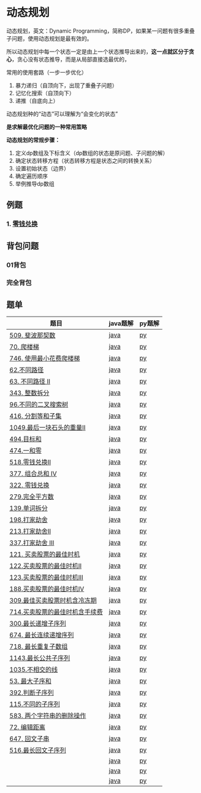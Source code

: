 # 动态规划
动态规划，英文：Dynamic Programming，简称DP，如果某一问题有很多重叠子问题，使用动态规划是最有效的。

所以动态规划中每一个状态一定是由上一个状态推导出来的，**这一点就区分于贪心**，贪心没有状态推导，而是从局部直接选最优的，

常用的使用套路（一步一步优化）
1. 暴力递归（自顶向下，出现了重叠子问题）
2. 记忆化搜索（自顶向下）
3. 递推（自底向上）

动态规划种的“动态”可以理解为“会变化的状态”

**是求解最优化问题的一种常用策略**

**动态规划的常规步骤：**
1. 定义dp数组及下标含义（dp数组的状态是原问题、子问题的解） 
2. 确定状态转移方程（状态转移方程是状态之间的转换关系） 
3. 设置初始状态（边界）
4. 确定遍历顺序
5. 举例推导dp数组

## 例题
### 1. [零钱兑换](https://leetcode.cn/problems/coin-change/description/)

## 背包问题

### 01背包



### 完全背包

## 题单
| 题目                                                               | java题解                                                                                                                                                          | py题解 |
|------------------------------------------------------------------|-----------------------------------------------------------------------------------------------------------------------------------------------------------------|------|
|[509. 斐波那契数](https://leetcode.cn/problems/fibonacci-number/description/)|[java](https://github.com/CoderLiLe/hello-algo/blob/master/codes/java/22-%E5%8A%A8%E6%80%81%E8%A7%84%E5%88%92/src/com/lile/_509%E6%96%90%E6%B3%A2%E9%82%A3%E5%A5%91.java)|[py]()|
|[70. 爬楼梯](https://leetcode.cn/problems/climbing-stairs/description/)|[java](https://github.com/CoderLiLe/hello-algo/blob/master/codes/java/22-%E5%8A%A8%E6%80%81%E8%A7%84%E5%88%92/src/com/lile/_070_%E7%88%AC%E6%A5%BC%E6%A2%AF.java)|[py]()|
|[746. 使用最小花费爬楼梯](https://leetcode.cn/problems/min-cost-climbing-stairs/description/)|[java](https://github.com/CoderLiLe/hello-algo/blob/master/codes/java/22-%E5%8A%A8%E6%80%81%E8%A7%84%E5%88%92/src/com/lile/_746_%E4%BD%BF%E7%94%A8%E6%9C%80%E5%B0%8F%E8%8A%B1%E8%B4%B9%E7%88%AC%E6%A5%BC%E6%A2%AF.java)|[py]()|
|[62.不同路径](https://leetcode.cn/problems/unique-paths/description/)|[java](https://github.com/CoderLiLe/hello-algo/blob/master/codes/java/22-%E5%8A%A8%E6%80%81%E8%A7%84%E5%88%92/src/com/lile/%E5%9F%BA%E7%A1%80/_062_%E4%B8%8D%E5%90%8C%E8%B7%AF%E5%BE%84.java)|[py]()|
|[63. 不同路径 II](https://leetcode.cn/problems/unique-paths-ii/description/)|[java](https://github.com/CoderLiLe/hello-algo/blob/master/codes/java/22-%E5%8A%A8%E6%80%81%E8%A7%84%E5%88%92/src/com/lile/%E5%9F%BA%E7%A1%80/_063%E4%B8%8D%E5%90%8C%E8%B7%AF%E5%BE%84.java)|[py]()|
|[343. 整数拆分](https://leetcode.cn/problems/integer-break/description/)|[java](https://github.com/CoderLiLe/hello-algo/blob/master/codes/java/22-%E5%8A%A8%E6%80%81%E8%A7%84%E5%88%92/src/com/lile/%E5%9F%BA%E7%A1%80/_343%E6%95%B4%E6%95%B0%E6%8B%86%E5%88%86.java)|[py]()|
|[96.不同的二叉搜索树](https://leetcode.cn/problems/unique-binary-search-trees/description/)|[java](https://github.com/CoderLiLe/hello-algo/blob/master/codes/java/22-%E5%8A%A8%E6%80%81%E8%A7%84%E5%88%92/src/com/lile/%E5%9F%BA%E7%A1%80/_096%E4%B8%8D%E5%90%8C%E7%9A%84%E4%BA%8C%E5%8F%89%E6%90%9C%E7%B4%A2%E6%A0%91.java)|[py]()|
|[416. 分割等和子集](https://leetcode.cn/problems/partition-equal-subset-sum/description/)|[java](https://github.com/CoderLiLe/hello-algo/blob/master/codes/java/22-%E5%8A%A8%E6%80%81%E8%A7%84%E5%88%92/src/com/lile/backpack/zero_one/_416%E5%88%86%E5%89%B2%E7%AD%89%E5%92%8C%E5%AD%90%E9%9B%86.java)|[py]()|
|[1049.最后一块石头的重量II](https://leetcode.cn/problems/last-stone-weight-ii/description/)|[java](https://github.com/CoderLiLe/hello-algo/blob/master/codes/java/22-%E5%8A%A8%E6%80%81%E8%A7%84%E5%88%92/src/com/lile/backpack/zero_one/_1049%E6%9C%80%E5%90%8E%E4%B8%80%E5%9D%97%E7%9F%B3%E5%A4%B4%E7%9A%84%E9%87%8D%E9%87%8FII.java)|[py]()|
|[494.目标和](https://leetcode.cn/problems/target-sum/description/)|[java](https://github.com/CoderLiLe/hello-algo/blob/master/codes/java/22-%E5%8A%A8%E6%80%81%E8%A7%84%E5%88%92/src/com/lile/backpack/zero_one/_494%E7%9B%AE%E6%A0%87%E5%92%8C.java)|[py]()|
|[474.一和零](https://leetcode.cn/problems/ones-and-zeroes/description/)|[java](https://github.com/CoderLiLe/hello-algo/blob/master/codes/java/22-%E5%8A%A8%E6%80%81%E8%A7%84%E5%88%92/src/com/lile/backpack/zero_one/_474%E4%B8%80%E5%92%8C%E9%9B%B6.java)|[py]()|
|[518.零钱兑换II](https://leetcode.cn/problems/coin-change-ii/description/)|[java](https://github.com/CoderLiLe/hello-algo/blob/master/codes/java/22-%E5%8A%A8%E6%80%81%E8%A7%84%E5%88%92/src/com/lile/backpack/%E5%AE%8C%E5%85%A8%E8%83%8C%E5%8C%85/_518%E9%9B%B6%E9%92%B1%E5%85%91%E6%8D%A2II.java)|[py]()|
|[377. 组合总和 Ⅳ](https://leetcode.cn/problems/combination-sum-iv/description/)|[java](https://github.com/CoderLiLe/hello-algo/blob/master/codes/java/22-%E5%8A%A8%E6%80%81%E8%A7%84%E5%88%92/src/com/lile/backpack/%E5%AE%8C%E5%85%A8%E8%83%8C%E5%8C%85/_377%E7%BB%84%E5%90%88%E6%80%BB%E5%92%8C.java)|[py]()|
|[322. 零钱兑换](https://leetcode.cn/problems/coin-change/description/)|[java](https://github.com/CoderLiLe/hello-algo/blob/master/codes/java/22-%E5%8A%A8%E6%80%81%E8%A7%84%E5%88%92/src/com/lile/backpack/%E5%AE%8C%E5%85%A8%E8%83%8C%E5%8C%85/_322%E9%9B%B6%E9%92%B1%E5%85%91%E6%8D%A2.java)|[py]()|
|[279.完全平方数](https://leetcode.cn/problems/perfect-squares/description/)|[java](https://github.com/CoderLiLe/hello-algo/blob/master/codes/java/22-%E5%8A%A8%E6%80%81%E8%A7%84%E5%88%92/src/com/lile/backpack/%E5%AE%8C%E5%85%A8%E8%83%8C%E5%8C%85/_279%E5%AE%8C%E5%85%A8%E5%B9%B3%E6%96%B9%E6%95%B0.java)|[py]()|
|[139.单词拆分](https://leetcode.cn/problems/word-break/description/)|[java](https://github.com/CoderLiLe/hello-algo/blob/master/codes/java/22-%E5%8A%A8%E6%80%81%E8%A7%84%E5%88%92/src/com/lile/backpack/%E5%AE%8C%E5%85%A8%E8%83%8C%E5%8C%85/_139%E5%8D%95%E8%AF%8D%E6%8B%86%E5%88%86.java)|[py]()|
|[198.打家劫舍](https://leetcode.cn/problems/house-robber/description/)|[java](https://github.com/CoderLiLe/hello-algo/blob/master/codes/java/22-%E5%8A%A8%E6%80%81%E8%A7%84%E5%88%92/src/com/lile/houseRobbery/_198%E6%89%93%E5%AE%B6%E5%8A%AB%E8%88%8D.java)|[py]()|
|[213.打家劫舍II](https://leetcode.cn/problems/house-robber-ii/description/)|[java](https://github.com/CoderLiLe/hello-algo/blob/master/codes/java/22-%E5%8A%A8%E6%80%81%E8%A7%84%E5%88%92/src/com/lile/houseRobbery/_213%E6%89%93%E5%AE%B6%E5%8A%AB%E8%88%8DII.java)|[py]()|
|[337.打家劫舍 III](https://leetcode.cn/problems/house-robber-iii/description/)|[java](https://github.com/CoderLiLe/hello-algo/blob/master/codes/java/22-%E5%8A%A8%E6%80%81%E8%A7%84%E5%88%92/src/com/lile/houseRobbery/_337%E6%89%93%E5%AE%B6%E5%8A%AB%E8%88%8DIII.java)|[py]()|
|[121. 买卖股票的最佳时机](https://leetcode.cn/problems/best-time-to-buy-and-sell-stock/description/)|[java](https://github.com/CoderLiLe/hello-algo/blob/master/codes/java/22-%E5%8A%A8%E6%80%81%E8%A7%84%E5%88%92/src/com/lile/%E8%82%A1%E7%A5%A8/_121_%E4%B9%B0%E5%8D%96%E8%82%A1%E7%A5%A8%E7%9A%84%E6%9C%80%E4%BD%B3%E6%97%B6%E6%9C%BA.java)|[py]()|
|[122.买卖股票的最佳时机II](https://leetcode.cn/problems/best-time-to-buy-and-sell-stock-ii/description/)|[java](https://github.com/CoderLiLe/hello-algo/blob/master/codes/java/22-%E5%8A%A8%E6%80%81%E8%A7%84%E5%88%92/src/com/lile/%E8%82%A1%E7%A5%A8/_122_%E4%B9%B0%E5%8D%96%E8%82%A1%E7%A5%A8%E7%9A%84%E6%9C%80%E4%BD%B3%E6%97%B6%E6%9C%BAII.java)|[py]()|
|[123.买卖股票的最佳时机III](https://leetcode.cn/problems/best-time-to-buy-and-sell-stock-iii/description/)|[java](https://github.com/CoderLiLe/hello-algo/blob/master/codes/java/22-%E5%8A%A8%E6%80%81%E8%A7%84%E5%88%92/src/com/lile/%E8%82%A1%E7%A5%A8/_123_%E4%B9%B0%E5%8D%96%E8%82%A1%E7%A5%A8%E7%9A%84%E6%9C%80%E4%BD%B3%E6%97%B6%E6%9C%BAIII.java)|[py]()|
|[188.买卖股票的最佳时机IV](https://leetcode.cn/problems/best-time-to-buy-and-sell-stock-iv/description/)|[java](https://github.com/CoderLiLe/hello-algo/blob/master/codes/java/22-%E5%8A%A8%E6%80%81%E8%A7%84%E5%88%92/src/com/lile/%E8%82%A1%E7%A5%A8/_188_%E4%B9%B0%E5%8D%96%E8%82%A1%E7%A5%A8%E7%9A%84%E6%9C%80%E4%BD%B3%E6%97%B6%E6%9C%BAIV.java)|[py]()|
|[309.最佳买卖股票时机含冷冻期](https://leetcode.cn/problems/best-time-to-buy-and-sell-stock-with-cooldown/description/)|[java](https://github.com/CoderLiLe/hello-algo/blob/master/codes/java/22-%E5%8A%A8%E6%80%81%E8%A7%84%E5%88%92/src/com/lile/%E8%82%A1%E7%A5%A8/_309%E6%9C%80%E4%BD%B3%E4%B9%B0%E5%8D%96%E8%82%A1%E7%A5%A8%E6%97%B6%E6%9C%BA%E5%90%AB%E5%86%B7%E5%86%BB%E6%9C%9F.java)|[py]()|
|[714.买卖股票的最佳时机含手续费](https://leetcode.cn/problems/best-time-to-buy-and-sell-stock-with-transaction-fee/description/)|[java](https://github.com/CoderLiLe/hello-algo/blob/master/codes/java/22-%E5%8A%A8%E6%80%81%E8%A7%84%E5%88%92/src/com/lile/%E8%82%A1%E7%A5%A8/_714%E4%B9%B0%E5%8D%96%E8%82%A1%E7%A5%A8%E7%9A%84%E6%9C%80%E4%BD%B3%E6%97%B6%E6%9C%BA%E5%90%AB%E6%89%8B%E7%BB%AD%E8%B4%B9.java)|[py]()|
|[300.最长递增子序列](https://leetcode.cn/problems/longest-increasing-subsequence/description/)|[java](https://github.com/CoderLiLe/hello-algo/blob/master/codes/java/22-%E5%8A%A8%E6%80%81%E8%A7%84%E5%88%92/src/com/lile/%E5%AD%90%E5%BA%8F%E5%88%97/_300%E6%9C%80%E9%95%BF%E9%80%92%E5%A2%9E%E5%AD%90%E5%BA%8F%E5%88%97.java)|[py]()|
|[674. 最长连续递增序列](https://leetcode.cn/problems/longest-continuous-increasing-subsequence/description/)|[java](https://github.com/CoderLiLe/hello-algo/blob/master/codes/java/22-%E5%8A%A8%E6%80%81%E8%A7%84%E5%88%92/src/com/lile/%E5%AD%90%E5%BA%8F%E5%88%97/_674%E6%9C%80%E9%95%BF%E8%BF%9E%E7%BB%AD%E9%80%92%E5%A2%9E%E5%BA%8F%E5%88%97.java)|[py]()|
|[718. 最长重复子数组](https://leetcode.cn/problems/maximum-length-of-repeated-subarray/description/)|[java](https://github.com/CoderLiLe/hello-algo/blob/master/codes/java/22-%E5%8A%A8%E6%80%81%E8%A7%84%E5%88%92/src/com/lile/%E5%AD%90%E5%BA%8F%E5%88%97/_718%E6%9C%80%E9%95%BF%E9%87%8D%E5%A4%8D%E5%AD%90%E6%95%B0%E7%BB%84.java)|[py]()|
|[1143.最长公共子序列](https://leetcode.cn/problems/longest-common-subsequence/description/)|[java](https://github.com/CoderLiLe/hello-algo/blob/master/codes/java/22-%E5%8A%A8%E6%80%81%E8%A7%84%E5%88%92/src/com/lile/%E5%AD%90%E5%BA%8F%E5%88%97/_1143LongestCommonSubsequence.java)|[py]()|
|[1035.不相交的线](https://leetcode.cn/problems/uncrossed-lines/description/)|[java](https://github.com/CoderLiLe/hello-algo/blob/master/codes/java/22-%E5%8A%A8%E6%80%81%E8%A7%84%E5%88%92/src/com/lile/%E5%AD%90%E5%BA%8F%E5%88%97/_1035%E4%B8%8D%E7%9B%B8%E4%BA%A4%E7%9A%84%E7%BA%BF.java)|[py]()|
|[53. 最大子序和](https://leetcode.cn/problems/maximum-subarray/description/)|[java](https://github.com/CoderLiLe/hello-algo/blob/master/codes/java/22-%E5%8A%A8%E6%80%81%E8%A7%84%E5%88%92/src/com/lile/%E5%AD%90%E5%BA%8F%E5%88%97/_053%E6%9C%80%E5%A4%A7%E5%AD%90%E6%95%B0%E7%BB%84%E5%92%8C.java)|[py]()|
|[392.判断子序列](https://leetcode.cn/problems/is-subsequence/description/)|[java](https://github.com/CoderLiLe/hello-algo/blob/master/codes/java/22-%E5%8A%A8%E6%80%81%E8%A7%84%E5%88%92/src/com/lile/%E5%AD%90%E5%BA%8F%E5%88%97/_392%E5%88%A4%E6%96%AD%E5%AD%90%E5%BA%8F%E5%88%97.java)|[py]()|
|[115.不同的子序列](https://leetcode.cn/problems/distinct-subsequences/description/)|[java](https://github.com/CoderLiLe/hello-algo/blob/master/codes/java/22-%E5%8A%A8%E6%80%81%E8%A7%84%E5%88%92/src/com/lile/%E5%AD%90%E5%BA%8F%E5%88%97/_115%E4%B8%8D%E5%90%8C%E7%9A%84%E5%AD%90%E5%BA%8F%E5%88%97.java)|[py]()|
|[583. 两个字符串的删除操作](https://leetcode.cn/problems/delete-operation-for-two-strings/description/)|[java](https://github.com/CoderLiLe/hello-algo/blob/master/codes/java/22-%E5%8A%A8%E6%80%81%E8%A7%84%E5%88%92/src/com/lile/%E5%AD%90%E5%BA%8F%E5%88%97/_583%E4%B8%A4%E4%B8%AA%E5%AD%97%E7%AC%A6%E4%B8%B2%E7%9A%84%E5%88%A0%E9%99%A4%E6%93%8D%E4%BD%9C.java)|[py]()|
|[72. 编辑距离](https://leetcode.cn/problems/edit-distance/description/)|[java](https://github.com/CoderLiLe/hello-algo/blob/master/codes/java/22-%E5%8A%A8%E6%80%81%E8%A7%84%E5%88%92/src/com/lile/%E5%AD%90%E5%BA%8F%E5%88%97/_072_%E7%BC%96%E8%BE%91%E8%B7%9D%E7%A6%BB.java)|[py]()|
|[647. 回文子串](https://leetcode.cn/problems/palindromic-substrings/description/)|[java](https://github.com/CoderLiLe/hello-algo/blob/master/codes/java/22-%E5%8A%A8%E6%80%81%E8%A7%84%E5%88%92/src/com/lile/%E5%AD%90%E5%BA%8F%E5%88%97/_647%E5%9B%9E%E6%96%87%E5%AD%90%E4%B8%B2.java)|[py]()|
|[516.最长回文子序列](https://leetcode.cn/problems/longest-palindromic-subsequence/description/)|[java](https://github.com/CoderLiLe/hello-algo/blob/master/codes/java/22-%E5%8A%A8%E6%80%81%E8%A7%84%E5%88%92/src/com/lile/%E5%AD%90%E5%BA%8F%E5%88%97/_516%E6%9C%80%E9%95%BF%E5%9B%9E%E6%96%87%E5%AD%90%E5%BA%8F%E5%88%97.java)|[py]()|
|[]()|[java]()|[py]()|
|[]()|[java]()|[py]()|
|[]()|[java]()|[py]()|



